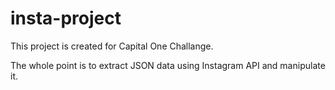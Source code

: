 # insta-project

This project is created for Capital One Challange.

The whole point is to extract JSON data using Instagram API and manipulate it.
